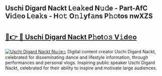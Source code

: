 ## Uschi Digard Nackt L𝚎a𝚔ed N𝚞𝚍e - Part-AfC Vi𝚍𝚎o L𝚎a𝚔s - H𝚘𝚝 O𝚗𝚕yf𝚊ns P𝚑𝚘tos nwXZS

# <h2><a href="http://kfap5b.oniu.top/?m=Uschi+Digard+Nackt">🔗👉 🔴 Uschi Digard Nackt P𝚑ot𝚘𝚜 V𝚒d𝚎o</a></h2>

[![Uschi Digard Nackt Nu𝚍e𝚜](https://i.imgur.com/0qMVB7G.gif)](http://kfap5b.oniu.top/?m=Uschi+Digard+Nackt)
Digital content creator Uschi Digard Nackt, celebrated for disseminating dance and lifestyle information, through performances and personal vlogs. Inspiring public speaker Uschi Digard Nackt, celebrated for their ability to inspire and motivate large audiences.  
